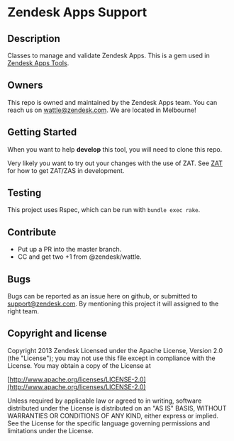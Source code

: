 # Zendesk Apps Support

## Description
Classes to manage and validate Zendesk Apps. This is a gem used in [Zendesk Apps Tools](https://github.com/zendesk/zendesk_apps_tools/).

## Owners
This repo is owned and maintained by the Zendesk Apps team. You can reach us on wattle@zendesk.com. We are located in Melbourne!

## Getting Started
When you want to help **develop** this tool, you will need to clone this repo.

Very likely you want to try out your changes with the use of ZAT. See [ZAT](https://github.com/zendesk/zendesk_apps_tools/) for how to get ZAT/ZAS in development.

## Testing
This project uses Rspec, which can be run with `bundle exec rake`.

## Contribute
* Put up a PR into the master branch.
* CC and get two +1 from @zendesk/wattle.

## Bugs
Bugs can be reported as an issue here on github, or submitted to support@zendesk.com. By mentioning this project it will assigned to the right team.

## Copyright and license
Copyright 2013 Zendesk
Licensed under the Apache License, Version 2.0 (the "License"); you may not use this file except in compliance with the License.
You may obtain a copy of the License at

[http://www.apache.org/licenses/LICENSE-2.0](http://www.apache.org/licenses/LICENSE-2.0)

Unless required by applicable law or agreed to in writing, software distributed under the License is distributed on an "AS IS" BASIS,
WITHOUT WARRANTIES OR CONDITIONS OF ANY KIND, either express or implied.
See the License for the specific language governing permissions and limitations under the License.
